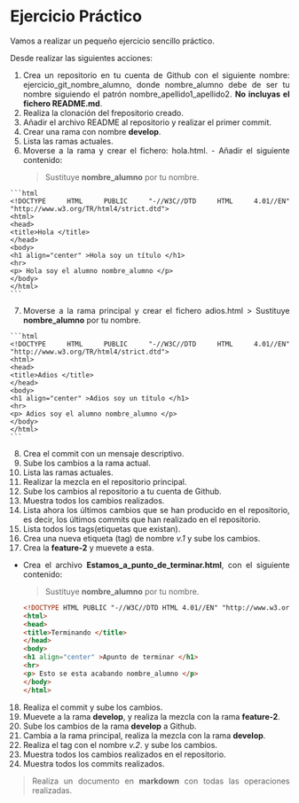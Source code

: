 <div align="justify">

# Ejercicio Práctico

  Vamos a realizar un pequeño ejercicio sencillo práctico.

  Desde realizar las siguientes acciones:
  1. Crea un repositorio en tu cuenta de Github con el siguiente nombre: ejercicio_git_nombre_alumno, donde nombre_alumno debe de ser tu nombre siguiendo el patrón nombre_apellido1_apellido2. __No incluyas el fichero README.md__.
  2. Realiza la clonación del frepositorio creado.
  3. Añadir el archivo README al repositorio y realizar el primer commit.
  4. Crear una rama con nombre __develop__.
  5. Lista las ramas actuales.
  6. Moverse a la rama y crear el fichero: hola.html.
    - Añadir el siguiente contenido:
     > Sustituye __nombre_alumno__ por tu nombre.

    ```html
    <!DOCTYPE HTML PUBLIC "-//W3C//DTD HTML 4.01//EN" "http://www.w3.org/TR/html4/strict.dtd">
    <html>
    <head>
    <title>Hola </title>
    </head>
    <body>
    <h1 align="center" >Hola soy un título </h1>
    <hr>
    <p> Hola soy el alumno nombre_alumno </p>
    </body>
    </html>
    ```

  7. Moverse a la rama principal y crear el fichero adios.html
    > Sustituye __nombre_alumno__ por tu nombre.
  
    ```html
    <!DOCTYPE HTML PUBLIC "-//W3C//DTD HTML 4.01//EN" "http://www.w3.org/TR/html4/strict.dtd">
    <html>
    <head>
    <title>Adios </title>
    </head>
    <body>
    <h1 align="center" >Adios soy un título </h1>
    <hr>
    <p> Adios soy el alumno nombre_alumno </p>
    </body>
    </html>
    ```
  8. Crea el commit con un mensaje descriptivo.
  9. Sube los cambios a la rama actual.
  10. Lista las ramas actuales.  
  11. Realizar la mezcla en el repositorio principal.
  12. Sube los cambios al repositorio a tu cuenta de Github.
  13. Muestra todos los cambios realizados.
  14. Lista ahora los últimos cambios que se han producido en el repositorio, es decir, los últimos commits que han realizado en el repositorio.
  15. Lista todos los tags(etiquetas que existan).
  16. Crea una nueva etiqueta (tag) de nombre _v.1_ y sube los cambios.
  17. Crea la __feature-2__ y muevete a esta.
  - Crea el archivo __Estamos_a_punto_de_terminar.html__, con el siguiente contenido:
    > Sustituye __nombre_alumno__ por tu nombre.

    ```html
    <!DOCTYPE HTML PUBLIC "-//W3C//DTD HTML 4.01//EN" "http://www.w3.org/TR/html4/strict.dtd">
    <html>
    <head>
    <title>Terminando </title>
    </head>
    <body>
    <h1 align="center" >Apunto de terminar </h1>
    <hr>
    <p> Esto se esta acabando nombre_alumno </p>
    </body>
    </html>
    ```
  
  18. Realiza el commit y sube los cambios.
  19. Muevete a la rama __develop__, y realiza la mezcla con la rama __feature-2__.
  20. Sube los cambios de la rama __develop__ a Github.
  21. Cambia a la rama principal, realiza la mezcla con la rama __develop__.
  22. Realiza el tag con el nombre _v.2_. y sube los cambios.
  23. Muestra todos los cambios realizados en el repositorio.
  24. Muestra todos los commits realizados.



> Realiza un documento en __markdown__ con todas las operaciones realizadas.

</div>
